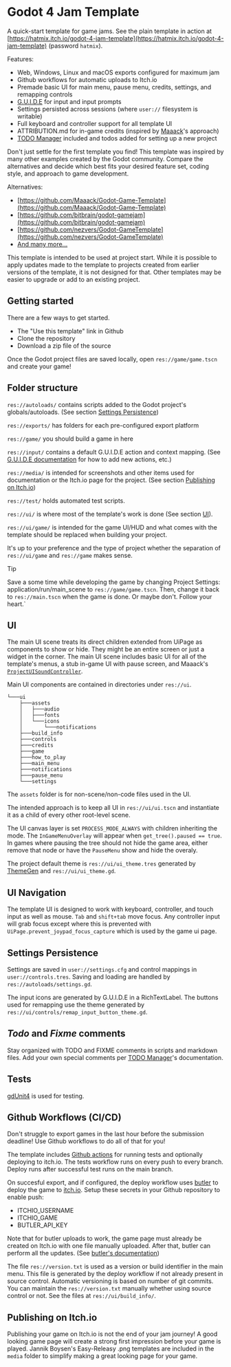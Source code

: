 # Godot 4 Jam Template

A quick-start template for game jams. See the plain template in action at [https://hatmix.itch.io/godot-4-jam-template](https://hatmix.itch.io/godot-4-jam-template) (password `hatmix`).

Features:
* Web, Windows, Linux and macOS exports configured for maximum jam
* Github workflows for automatic uploads to Itch.io
* Premade basic UI for main menu, pause menu, credits, settings, and remapping controls
* [G.U.I.D.E](https://godotneers.github.io/G.U.I.D.E/) for input and input prompts
* Settings persisted across sessions (where `user://` filesystem is writable)
* Full keyboard and controller support for all template UI
* ATTRIBUTION.md for in-game credits (inspired by [Maaack](https://github.com/Maaack/Godot-Game-Template/blob/main/ATTRIBUTION.md)'s approach)
* [TODO Manager](https://github.com/OrigamiDev-Pete/TODO_Manager) included and todos added for setting up a new project

Don't just settle for the first template you find! This template was inspired by many other examples created by the Godot community.  Compare the alternatives and decide which best fits your desired feature set, coding style, and approach to game development.

Alternatives:
* [https://github.com/Maaack/Godot-Game-Template](https://github.com/Maaack/Godot-Game-Template)
* [https://github.com/bitbrain/godot-gamejam](https://github.com/bitbrain/godot-gamejam)
* [https://github.com/nezvers/Godot-GameTemplate](https://github.com/nezvers/Godot-GameTemplate)
* [And many more...](https://godotengine.org/asset-library/asset?filter=template&category=&godot_version=&cost=&sort=updated)

This template is intended to be used at project start. While it is possible to apply updates made to the template to projects created from earlier versions of the template, it is not designed for that. Other templates may be easier to upgrade or add to an existing project.

## Getting started

There are a few ways to get started.
* The "Use this template" link in Github
* Clone the repository
* Download a zip file of the source

Once the Godot project files are saved locally, open `res://game/game.tscn` and create your game!

## Folder structure

`res://autoloads/` contains scripts added to the Godot project's globals/autoloads. (See section [Settings Persistence](#settings-persistence))

`res://exports/` has folders for each pre-configured export platform

`res://game/` you should build a game in here

`res://input/` contains a default G.U.I.D.E action and context mapping. (See [G.U.I.D.E documentation](https://godotneers.github.io/G.U.I.D.E/) for how to add new actions, etc.)

`res://media/` is intended for screenshots and other items used for documentation or the Itch.io page for the project. (See section [Publishing on Itch.io](#publishing-on-itch-io))

`res://test/` holds automated test scripts.

`res://ui/` is where most of the template's work is done (See section [UI](#ui)).

`res://ui/game/` is intended for the game UI/HUD and what comes with the template should be replaced when building your project.

It's up to your preference and the type of project whether the separation of `res://ui/game` and `res://game` makes sense.

>[!Tip]
> Save a some time while developing the game by changing Project Settings: application/run/main_scene to `res://game/game.tscn`. Then, change it back to `res://main.tscn` when the game is done. Or maybe don't. Follow your heart.`

## UI

The main UI scene treats its direct children extended from UiPage as components to show or hide. They might be an entire screen or just a widget in the corner. The main UI scene includes basic UI for all of the template's menus, a stub in-game UI with pause screen, and Maaack's [`ProjectUISoundController`](https://github.com/Maaack/Godot-UI-Sound-Controller).

Main UI components are contained in directories under `res://ui`. 
```
└───ui
	├───assets
	│   ├───audio
	│   ├───fonts
	│   └───icons
	│       └───notifications
	├───build_info
	├───controls
	├───credits
	├───game
	├───how_to_play
	├───main_menu
	├───notifications
	├───pause_menu
	└───settings
```

The `assets` folder is for non-scene/non-code files used in the UI.

The intended approach is to keep all UI in `res://ui/ui.tscn` and instantiate it as a child of every other root-level scene.

The UI canvas layer is set `PROCESS_MODE_ALWAYS` with children inheriting the mode. The `InGameMenuOverlay` will appear when `get_tree().paused == true`. In games where pausing the tree should not hide the game area, either remove that node or have the `PauseMenu` show and hide the overaly.

The project default theme is `res://ui/ui_theme.tres` generated by [ThemeGen](https://github.com/Inspiaaa/ThemeGen) and `res://ui/ui_theme.gd`.

## UI Navigation

The template UI is designed to work with keyboard, controller, and touch input as well as mouse. `Tab` and `shift+tab` move focus. Any controller input will grab focus except where this is prevented with `UiPage.prevent_joypad_focus_capture` which is used by the game ui page.

## Settings Persistence

Settings are saved in `user://settings.cfg` and control mappings in `user://controls.tres`. Saving and loading are handled by `res://autoloads/settings.gd`.

The input icons are generated by G.U.I.D.E in a RichTextLabel. The buttons used for remapping use the theme generated by `res://ui/controls/remap_input_button_theme.gd`.

## _Todo_ and _Fixme_ comments

Stay organized with TODO and FIXME comments in scripts and markdown files. Add your own special comments per [TODO Manager](https://github.com/OrigamiDev-Pete/TODO_Manager)'s documentation.

## Tests

[gdUnit4](https://github.com/MikeSchulze/gdUnit4) is used for testing.

## Github Workflows (CI/CD)

Don't struggle to export games in the last hour before the submission deadline! Use Github workflows to do all of that for you!

The template includes [Github actions](https://docs.github.com/actions) for running tests and optionally deploying to itch.io. The tests workflow runs on every push to every branch. Deploy runs after successful test runs on the main branch.

On succesful export, and if configured, the deploy workflow uses [butler](https://itch.io/docs/butler/) to deploy the game to [itch.io](https://itch.io).  Setup these secrets in your Github repository to enable push:
* ITCHIO_USERNAME
* ITCHIO_GAME
* BUTLER_API_KEY

Note that for butler uploads to work, the game page must already be created on Itch.io with one file manually uploaded. After that, butler can perform all the updates. (See [butler's documentation](https://itch.io/docs/butler/))

The file `res://version.txt` is used as a version or build identifier in the main menu. This file is generated by the deploy workflow if not already present in source control. Automatic versioning is based on number of git commits. You can maintain the `res://version.txt` manually whether using source control or not. See the files at `res://ui/build_info/`.

## Publishing on Itch.io

Publishing your game on Itch.io is not the end of your jam journey! A good looking game page will create a strong first impression before your game is played. Jannik Boysen's Easy-Releasy .png templates are included in the `media` folder to simplify making a great looking page for your game.
